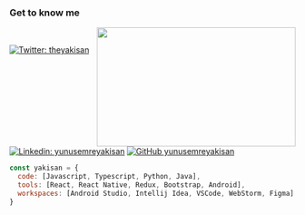 

### Get to know me  
&nbsp;
<img align='right' src="https://media0.giphy.com/media/1GEATImIxEXVR79Dhk/giphy.gif?cid=ecf05e476n7e6et6ikiwy2gr8v2tphsgcd040vt2b8owjrrv&rid=giphy.gif&ct=g" width="350" height="210">
 


[![Twitter: theyakisan](https://img.shields.io/twitter/follow/theyakisan?style=social)](https://mobile.twitter.com/theyakisan)
[![Linkedin: yunusemreyakisan](https://img.shields.io/badge/-yunusemreyakisan-blue?style=flat-square&logo=Linkedin&logoColor=white&link=https://www.linkedin.com/in/thaianebraga/)](https://www.linkedin.com/in/yunusemreyakisan/)
[![GitHub yunusemreyakisan](https://img.shields.io/github/followers/yunusemreyakisan?label=follow&style=social)](https://github.com/yunusemreyakisan)


```javascript
const yakisan = {
  code: [Javascript, Typescript, Python, Java],
  tools: [React, React Native, Redux, Bootstrap, Android],
  workspaces: [Android Studio, Intellij Idea, VSCode, WebStorm, Figma]
}
```
